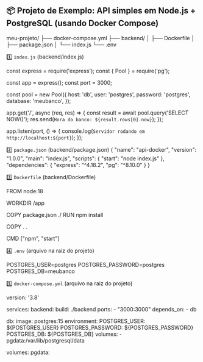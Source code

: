 ## 📦 Projeto de Exemplo: API simples em Node.js + PostgreSQL (usando Docker Compose)

meu-projeto/
├── docker-compose.yml
├── backend/
│   ├── Dockerfile
│   ├── package.json
│   └── index.js
└── .env

1️⃣ `index.js` (backend/index.js)

const express = require('express');
const { Pool } = require('pg');

const app = express();
const port = 3000;

const pool = new Pool({
  host: 'db',
  user: 'postgres',
  password: 'postgres',
  database: 'meubanco',
});

app.get('/', async (req, res) => {
  const result = await pool.query('SELECT NOW()');
  res.send(`Hora do banco: ${result.rows[0].now}`);
});

app.listen(port, () => {
  console.log(`Servidor rodando em http://localhost:${port}`);
});


2️⃣ `package.json` (backend/package.json)
{
  "name": "api-docker",
  "version": "1.0.0",
  "main": "index.js",
  "scripts": {
    "start": "node index.js"
  },
  "dependencies": {
    "express": "^4.18.2",
    "pg": "^8.10.0"
  }
}


3️⃣ `Dockerfile` (backend/Dockerfile)

FROM node:18

WORKDIR /app

COPY package.json ./
RUN npm install

COPY . .

CMD ["npm", "start"]


4️⃣ `.env` (arquivo na raiz do projeto)

POSTGRES_USER=postgres
POSTGRES_PASSWORD=postgres
POSTGRES_DB=meubanco

5️⃣ `docker-compose.yml` (arquivo na raiz do projeto)

version: '3.8'

services:
  backend:
    build: ./backend
    ports:
      - "3000:3000"
    depends_on:
      - db

  db:
    image: postgres:15
    environment:
      POSTGRES_USER: ${POSTGRES_USER}
      POSTGRES_PASSWORD: ${POSTGRES_PASSWORD}
      POSTGRES_DB: ${POSTGRES_DB}
    volumes:
      - pgdata:/var/lib/postgresql/data

volumes:
  pgdata:
